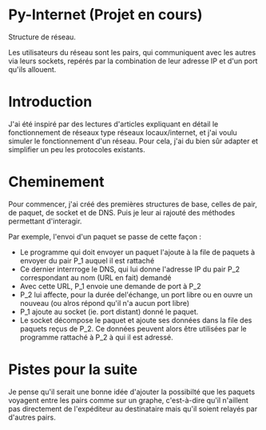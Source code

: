 # Py-Internet (Projet en cours)
Structure de réseau.

Les utilisateurs du réseau sont les pairs, qui communiquent avec les autres via leurs sockets, repérés par la combination de leur adresse IP et d'un port qu'ils allouent.

# Introduction
J'ai été inspiré par des lectures d'articles expliquant en détail le fonctionnement de réseaux type réseaux locaux/internet, et j'ai voulu simuler le fonctionnement d'un réseau. Pour cela, j'ai du bien sûr adapter et simplifier un peu les protocoles existants.

# Cheminement
Pour commencer, j'ai créé des premières structures de base, celles de pair, de paquet, de socket et de DNS. Puis je leur ai rajouté des méthodes permettant d'interagir.

Par exemple, l'envoi d'un paquet se passe de cette façon :
* Le programme qui doit envoyer un paquet l'ajoute à la file de paquets à envoyer du pair P_1 auquel il est rattaché
* Ce dernier interrroge le DNS, qui lui donne l'adresse IP du pair P_2 correspondant au nom (URL en fait) demandé
* Avec cette URL, P_1 envoie une demande de port à P_2
* P_2 lui affecte, pour la durée del'échange, un port libre ou en ouvre un nouveau (ou alros répond qu'il n'a aucun port libre)
* P_1 ajoute au socket (ie. port distant) donné le paquet.
* Le socket décompose le paquet et ajoute ses données dans la file des paquets reçus de P_2. Ce données peuvent alors être utilisées par le programme rattaché à P_2 à qui il est adressé.

# Pistes pour la suite
Je pense qu'il serait une bonne idée d'ajouter la possibilté que les paquets voyagent entre les pairs comme sur un graphe, c'est-à-dire qu'il n'aillent pas directement de l'expéditeur au destinataire mais qu'il soient relayés par d'autres pairs.
